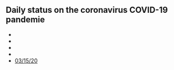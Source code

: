 ## Daily status on the coronavirus COVID-19 pandemie

- [03/14/20]: [QmbAgqTQ2JYzftULxQ18TYsZVbtaK6jUScheSNpujBmz3h](https://cloudflare-ipfs.comipfs/QmbAgqTQ2JYzftULxQ18TYsZVbtaK6jUScheSNpujBmz3h)
- [03/14/20]: [QmapJ2VdN8ogzoRDxFzaqWh6Rz67GSbzk88ESnx7XZenur](https://cloudflare-ipfs.comipfs/QmapJ2VdN8ogzoRDxFzaqWh6Rz67GSbzk88ESnx7XZenur)
- [03/15/20]: [QmdKU4VoUgMvZmXQ9eMzMnQqVwSWCNZdEevqz3nk2g6BvT](https://cloudflare-ipfs.comipfs/QmdKU4VoUgMvZmXQ9eMzMnQqVwSWCNZdEevqz3nk2g6BvT)
- [03/15/20]: [QmcUD9yS6cChyMEWyN3CvxWCYEGWgpX5EnjhBfxtUp1gCc](https://cloudflare-ipfs.comipfs/QmcUD9yS6cChyMEWyN3CvxWCYEGWgpX5EnjhBfxtUp1gCc)
- [03/15/20](https://cloudflare-ipfs.comipfs/QmQUzJKtYtD7C8MGkMDckW2hTrHWg8MLaNYZjUQQjqa8kP)
